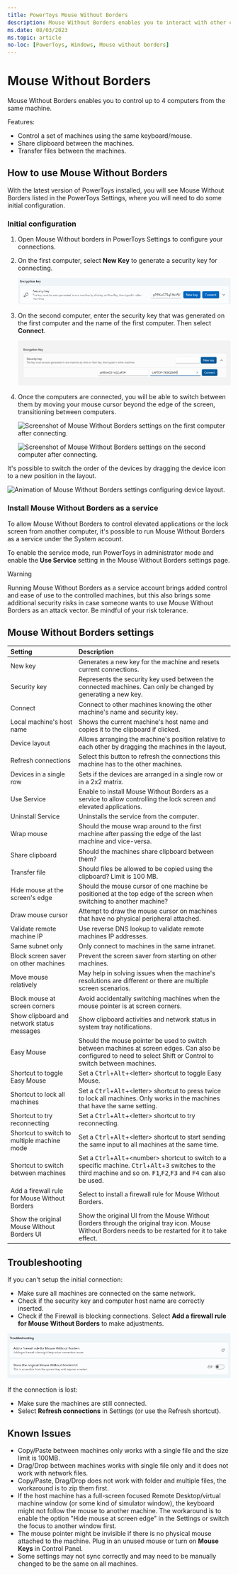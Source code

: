 ```yaml
---
title: PowerToys Mouse Without Borders
description: Mouse Without Borders enables you to interact with other computers from the same keyboard and mouse, sharing clipboard contents and files between the machines.
ms.date: 08/03/2023
ms.topic: article
no-loc: [PowerToys, Windows, Mouse without borders]
---
```


# Mouse Without Borders

Mouse Without Borders enables you to control up to 4 computers from the same machine.

Features:

- Control a set of machines using the same keyboard/mouse.
- Share clipboard between the machines.
- Transfer files between the machines.

## How to use Mouse Without Borders

With the latest version of PowerToys installed, you will see Mouse Without Borders listed in the PowerToys Settings, where you will need to do some initial configuration.

### Initial configuration

1. Open Mouse Without borders in PowerToys Settings to configure your connections.

2. On the first computer, select **New Key** to generate a security key for connecting.

    ![Screenshot of Mouse Without Borders settings after pressing New Key.](../images/powertoys-mouse-without-borders-press-new-key.png)

3. On the second computer, enter the security key that was generated on the first computer and the name of the first computer. Then select **Connect**.

    ![Screenshot of Mouse Without Borders settings after entering the first computer information.](../images/powertoys-mouse-without-borders-enter-security-key.png)

4. Once the computers are connected, you will be able to switch between them by moving your mouse cursor beyond the edge of the screen, transitioning between computers.

    ![Screenshot of Mouse Without Borders settings on the first computer after connecting.](../images/powertoys-mouse-without-borders-after-connect-1.png)

    ![Screenshot of Mouse Without Borders settings on the second computer after connecting.](../images/powertoys-mouse-without-borders-after-connect-2.png)

It's possible to switch the order of the devices by dragging the device icon to a new position in the layout.

   ![Animation of Mouse Without Borders settings configuring device layout.](../images/powertoys-mouse-without-borders-drag-device-layout.gif)

### Install Mouse Without Borders as a service

To allow Mouse Without Borders to control elevated applications or the lock screen from another computer, it's possible to run Mouse Without Borders as a service under the System account.

To enable the service mode, run PowerToys in administrator mode and enable the **Use Service** setting in the Mouse Without Borders settings page.

> [!WARNING]
> Running Mouse Without Borders as a service account brings added control and ease of use to the controlled machines, but this also brings some additional security risks in case someone wants to use Mouse Without Borders as an attack vector. Be mindful of your risk tolerance.

## Mouse Without Borders settings

| Setting | Description |
| :-- | :-- |
| New key | Generates a new key for the machine and resets current connections. |
| Security key | Represents the security key used between the connected machines. Can only be changed by generating a new key. |
| Connect | Connect to other machines knowing the other machine's name and security key. |
| Local machine's host name | Shows the current machine's host name and copies it to the clipboard if clicked. |
| Device layout | Allows arranging the machine's position relative to each other by dragging the machines in the layout. |
| Refresh connections | Select this button to refresh the connections this machine has to the other machines.
| Devices in a single row | Sets if the devices are arranged in a single row or in a 2x2 matrix. |
| Use Service | Enable to install Mouse Without Borders as a service to allow controlling the lock screen and elevated applications. |
| Uninstall Service | Uninstalls the service from the computer. |
| Wrap mouse | Should the mouse wrap around to the first machine after passing the edge of the last machine and vice-versa. |
| Share clipboard | Should the machines share clipboard between them? |
| Transfer file | Should files be allowed to be copied using the clipboard? Limit is 100 MB. |
| Hide mouse at the screen's edge | Should the mouse cursor of one machine be positioned at the top edge of the screen when switching to another machine? |
| Draw mouse cursor | Attempt to draw the mouse cursor on machines that have no physical peripheral attached. |
| Validate remote machine IP | Use reverse DNS lookup to validate remote machines IP addresses. |
| Same subnet only | Only connect to machines in the same intranet. |
| Block screen saver on other machines | Prevent the screen saver from starting on other machines. |
| Move mouse relatively | May help in solving issues when the machine's resolutions are different or there are multiple screen scenarios. |
| Block mouse at screen corners | Avoid accidentally switching machines when the mouse pointer is at screen corners. |
| Show clipboard and network status messages | Show clipboard activities and network status in system tray notifications. |
| Easy Mouse | Should the mouse pointer be used to switch between machines at screen edges. Can also be configured to need to select Shift or Control to switch between machines. |
| Shortcut to toggle Easy Mouse | Set a <kbd>Ctrl</kbd>+<kbd>Alt</kbd>+\<letter> shortcut to toggle Easy Mouse. |
| Shortcut to lock all machines | Set a <kbd>Ctrl</kbd>+<kbd>Alt</kbd>+\<letter> shortcut to press twice to lock all machines. Only works in the machines that have the same setting. |
| Shortcut to try reconnecting | Set a <kbd>Ctrl</kbd>+<kbd>Alt</kbd>+\<letter> shortcut to try reconnecting. |
| Shortcut to switch to multiple machine mode | Set a <kbd>Ctrl</kbd>+<kbd>Alt</kbd>+\<letter> shortcut to start sending the same input to all machines at the same time. |
| Shortcut to switch between machines | Set a <kbd>Ctrl</kbd>+<kbd>Alt</kbd>+\<number> shortcut to switch to a specific machine. <kbd>Ctrl</kbd>+<kbd>Alt</kbd>+<kbd>3</kbd> switches to the third machine and so on. <kbd>F1</kbd>,<kbd>F2</kbd>,<kbd>F3</kbd> and <kbd>F4</kbd> can also be used. |
| Add a firewall rule for Mouse Without Borders | Select to install a firewall rule for Mouse Without Borders. |
| Show the original Mouse Without Borders UI | Show the original UI from the Mouse Without Borders through the original tray icon. Mouse Without Borders needs to be restarted for it to take effect. |

## Troubleshooting

If you can't setup the initial connection:

- Make sure all machines are connected on the same network.
- Check if the security key and computer host name are correctly inserted.
- Check if the Firewall is blocking connections. Select **Add a firewall rule for Mouse Without Borders** to make adjustments.

![Screenshot of Mouse Without Borders troubleshooting section](../images/powertoys-mouse-without-borders-settings-troubleshooting.png)

If the connection is lost:

- Make sure the machines are still connected.
- Select **Refresh connections** in Settings (or use the Refresh shortcut).

## Known Issues

- Copy/Paste between machines only works with a single file and the size limit is 100MB.
- Drag/Drop between machines works with single file only and it does not work with network files.
- Copy/Paste, Drag/Drop does not work with folder and multiple files, the workaround is to zip them first.
- If the host machine has a full-screen focused Remote Desktop/virtual machine window (or some kind of simulator window), the keyboard might not follow the mouse to another machine. The workaround is to enable the option "Hide mouse at screen edge" in the Settings or switch the focus to another window first.
- The mouse pointer might be invisible if there is no physical mouse attached to the machine. Plug in an unused mouse or turn on **Mouse Keys** in Control Panel.
- Some settings may not sync correctly and may need to be manually changed to be the same on all machines.
